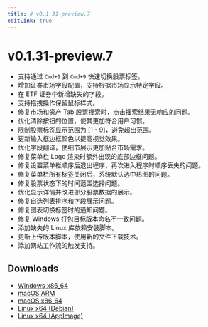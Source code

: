 ```yaml
---
title: # v0.1.31-preview.7
editLink: true
---
```


# v0.1.31-preview.7  <Badge type="warning" text="preview" />

- 支持通过 `Cmd+1` 到 `Cmd+9` 快速切换股票标签。
- 增加证券市场字段配置，支持根据市场显示特定字段。
- 在 ETF 证券中新增缺失的字段。
- 支持拖拽操作保留鼠标样式。
- 修复市场和资产 Tab 股票搜索时，点击搜索结果无响应的问题。
- 优化清除按钮的位置，使其更加符合用户习惯。
- 限制股票标签显示范围为 [1 - 9]，避免超出范围。
- 更新输入框边框颜色以提高视觉效果。
- 优化字段翻译，使细节展示更加贴合市场需求。
- 修复菜单栏 Logo 渲染时额外出现的底部边框问题。
- 修复设置菜单栏顺序后退出程序，再次进入程序时顺序丢失的问题。
- 修复菜单栏所有标签关闭后，系统默认选中热图的问题。
- 修复股票状态下的时间范围选择问题。
- 优化显示详情并改进部分股票数据的展示。
- 修复自选列表排序和字段展示问题。
- 修复图表切换标签时的通知问题。
- 修复 Windows 打包目标版本命名不一致问题。
- 添加缺失的 Linux 库依赖安装脚本。
- 更新上传版本脚本，使用新的文件下载技术。
- 添加网站工作流的触发支持。

## Downloads

- [Windows x86_64](https://assets.lbkrs.com/github/release/longbridge-desktop/preview/longbridge-v0.1.31-preview.7-windows-x86_64.zip)
- [macOS ARM](https://assets.lbkrs.com/github/release/longbridge-desktop/preview/longbridge-v0.1.31-preview.7-macos-aarch64.dmg)
- [macOS x86_64](https://assets.lbkrs.com/github/release/longbridge-desktop/preview/longbridge-v0.1.31-preview.7-macos-x86_64.dmg)
- [Linux x64 (Debian)](https://assets.lbkrs.com/github/release/longbridge-desktop/preview/longbridge-v0.1.31-preview.7-linux-x86_64.deb)
- [Linux x64 (AppImage)](https://assets.lbkrs.com/github/release/longbridge-desktop/preview/longbridge-v0.1.31-preview.7-linux-x86_64.AppImage)
